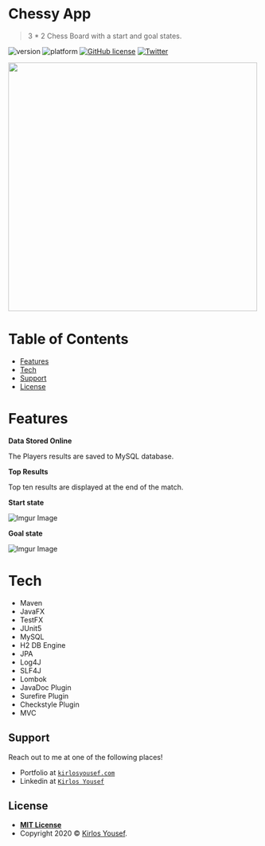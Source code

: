 # Chessy App
> 3 * 2 Chess Board with a start and goal states.

![version](https://img.shields.io/badge/version-1.0.1-yellow)
![platform](https://img.shields.io/badge/platform-windows%20%7C%20macos%20%7C%20linux-lightgrey)
[![GitHub license](https://img.shields.io/github/license/KirlosYousef/Chessy)](https://github.com/KirlosYousef/Chessy/blob/master/LICENSE)
[![Twitter](https://img.shields.io/twitter/url?style=social&url=https%3A%2F%2Fgithub.com%2FKirlosYousef%2FChessy)](https://twitter.com/intent/tweet?text=Check-this-out!:&url=https%3A%2F%2Fgithub.com%2FKirlosYousef%2FChessy)

<img height="500" src="https://i.imgur.com/yYYgvpn.jpg">

# Table of Contents

- [Features](#Features)
- [Tech](#Tech)
- [Support](#Support)
- [License](#License)

# Features
**Data Stored Online**

The Players results are saved to MySQL database.

**Top Results**

Top ten results are displayed at the end of the match.

**Start state**

![Imgur Image](https://i.imgur.com/Ym1muJK.png)

**Goal state**

![Imgur Image](https://i.imgur.com/ARGs7Vn.png)


# Tech
- Maven
- JavaFX
- TestFX
- JUnit5
- MySQL
- H2 DB Engine
- JPA
- Log4J
- SLF4J
- Lombok
- JavaDoc Plugin
- Surefire Plugin
- Checkstyle Plugin
- MVC

## Support

Reach out to me at one of the following places!

- Portfolio at <a href="https://www.kirlosyousef.com" target="_blank">`kirlosyousef.com`</a>
- Linkedin at <a href="https://www.linkedin.com/in/kirlosyousef" target="_blank">`Kirlos Yousef`</a>

## License

- **[MIT License](https://opensource.org/licenses/MIT)**
- Copyright 2020 © <a href="https://www.kirlosyousef.com" target="_blank">Kirlos Yousef</a>.

